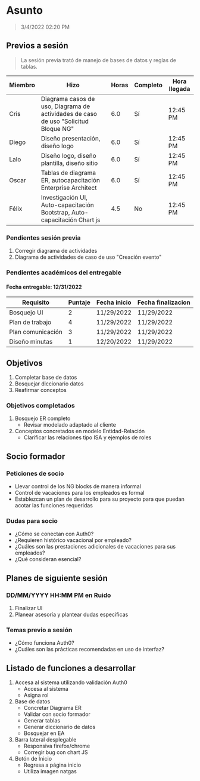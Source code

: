 <!-- 
Esta es una plantilla de minutas generada por Félix, puedes utilizarla libremente si así lo deseas.
En caso de querer modificarla, haz un Fork para que puedas generar tus propias minutas.
 -->

# Asunto

>3/4/2022 02:20 PM

## Previos a sesión

>La sesión previa trató de manejo de bases de datos y reglas de tablas.

|Miembro|Hizo|Horas|Completo|Hora llegada
|---|---|---|---|---|
|Cris|Diagrama casos de uso, Diagrama de actividades de caso de uso "Solicitud Bloque NG"| 6.0| Sí | 12:45 PM
|Diego|Diseño presentación, diseño logo| 6.0| Sí | 12:45 PM
|Lalo|Diseño logo, diseño plantilla, diseño sitio| 6.0| Sí | 12:45 PM
|Oscar|Tablas de diagrama ER, autocapacitación Enterprise Architect| 6.0| Sí | 12:45 PM
|Félix|Investigación UI, Auto-capacitación Bootstrap, Auto-capacitación Chart js| 4.5| No | 12:45 PM

### Pendientes sesión previa

1. Corregir diagrama de actividades
2. Diagrama de actividades de caso de uso "Creación evento"

### Pendientes académicos del entregable

#### Fecha entregable: 12/31/2022

|Requisito|Puntaje|Fecha inicio|Fecha finalizacion|
|---|---|---|---|
|Bosquejo UI|2|11/29/2022|11/29/2022
|Plan de trabajo|4|11/29/2022|11/29/2022
|Plan comunicación|3|11/29/2022|11/29/2022
|Diseño minutas|1|12/20/2022|11/29/2022

## Objetivos

1. Completar base de datos
2. Bosquejar diccionario datos
3. Reafirmar conceptos

### Objetivos completados

1. Bosquejo ER completo
    * Revisar modelado adaptado al cliente
2. Conceptos concretados en modelo Entidad-Relación
    * Clarificar las relaciones tipo ISA y ejemplos de roles

## Socio formador

### Peticiones de socio

* Llevar control de los NG blocks de manera informal
* Control de vacaciones para los empleados es formal
* Establezcan un plan de desarrollo para su proyecto para que puedan acotar las funciones requeridas


### Dudas para socio

* ¿Cómo se conectan con Auth0?
* ¿Requieren histórico vacacional por empleado?
* ¿Cuáles son las prestaciones adicionales de vacaciones para sus empleados?
* ¿Qué consideran esencial?

## Planes de siguiente sesión

### DD/MM/YYYY HH:MM PM en Ruido

1. Finalizar UI
2. Planear asesoría y plantear dudas específicas

### Temas previo a sesión

* ¿Cómo funciona Auth0?
* ¿Cuáles son las prácticas recomendadas en uso de interfaz?

## Listado de funciones a desarrollar

1. Accesa al sistema utilizando validación Auth0
    * Accesa al sistema
    * Asigna rol
2. Base de datos
    * Concretar Diagrama ER
    * Validar con socio formador
    * Generar tablas
    * Generar diccionario de datos
    * Bosquejar en EA
3. Barra lateral desplegable
    * Responsiva firefox/chrome
    * Corregir bug con chart JS
4. Botón de Inicio
    * Regresa a página inicio
    * Utiliza imagen natgas
